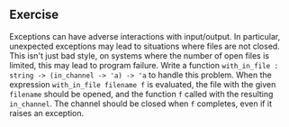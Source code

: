   
## Exercise
  Exceptions can have adverse interactions with input/output.  In
  particular, unexpected exceptions may lead to situations where files
  are not closed.  This isn't just bad style, on systems where the
  number of open files is limited, this may lead to program failure.
  Write a function
  `with_in_file : string -> (in_channel -> 'a) -> 'a`
  to handle this problem.  When the
  expression `with_in_file filename f` is evaluated,
  the file with the given `filename` should be opened,
  and the function `f` called with the
  resulting `in_channel`.  The channel should be closed
  when `f` completes, even if it raises an exception.
  
